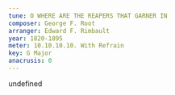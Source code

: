 ```yaml
---
tune: O WHERE ARE THE REAPERS THAT GARNER IN
composer: George F. Root
arranger: Edward F. Rimbault
year: 1820-1895
meter: 10.10.10.10. With Refrain
key: G Major
anacrusis: 0
---
```

undefined